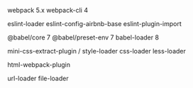 
webpack 5.x
webpack-cli 4

eslint-loader
eslint-config-airbnb-base
eslint-plugin-import

@babel/core 7
@babel/preset-env 7
babel-loader 8

mini-css-extract-plugin / style-loader
css-loader 
less-loader

html-webpack-plugin

url-loader
file-loader